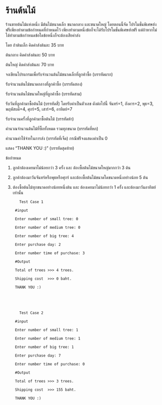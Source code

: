 # ร้านต้นไม้
ร้านขายต้นไม้แห่งหนึ่ง มีต้นไม้ขนาดเล็ก ขนาดกลาง และขนาดใหญ่ โดยตอนนี้จัด
โปรโมชั่นพิเศษส่งฟรีเพียงทำตามข้อกำหนดที่กำหนดไว้ เพียงทำตามหนึ่งข้อก็จะได้รับโปรโมชั่นพิเศษส่งฟรี แต่ถ้าหากไม่ได้ทำตามข้อกำหนดข้อใดข้อหนึ่งก็จะต้องเสียค่าส่ง            

โดย ถ้าต้นเล็ก คิดค่าส่งต้นละ 35 บาท
    
  
  ต้นกลาง คิดค่าส่งต่นละ 50 บาท
    
  
  ต้นใหญ่ คิดค่าส่งต้นละ 70 บาท     



จงเขียนโปรแกรมเพื่อรับจำนวนต้นไม้ขนาดเล็กที่ลูกค้าซื้อ (บรรทัดแรก)
                        
                        
  รับจำนวนต้นไม้ขนาดกลางที่ลูกค้าซื้อ (บรรทัดสอง)
                        
                        
  รับจำนวนต้นไม้ขนาดใหญ่ที่ลูกค้าซื้อ (บรรทัดสาม)
                        
                        
  รับวันที่ลูกค้ามาซื้อต้นไม้ (บรรทัดสี่) โดยรับค่าเป็นตัวเลข  ดังต่อไปนี้ จันทร์=1, อังคาร=2, พุธ=3, พฤหัสบดี=4, ศุกร์=5, เสาร์=6, อาทิตย์=7
                        
                        
  รับจำนวนครั้งที่ลูกค้ามาซื้อต้นไม้ (บรรทัดห้า)
                        
                        
  คำนวณจำนวนต้นไม้ที่ซื้อทั้งหมด รวมทุกขนาด (บรรทัดที่หก)
                        
                        
  คำนวณค่าใช้จ่ายในการส่ง (บรรทัดที่เจ็ด) กรณีฟรีจงแสดงค่าเป็น 0
                        
                        
  แสดง “THANK YOU :)” (บรรทัดสุดท้าย)


ข้อกำหนด

1.	ลูกค้าต้องเคยมาไม่น้อยกว่า 3 ครั้ง และ ต้องซื้อต้นไม้ขนาดใหญ่มากกว่า 3 ต้น

2.	ลูกค้าต้องมาวันจันทร์หรือพุธหรือศุกร์ และต้องซื้อต้นไม้ขนาดใดขนาดหนึ่งอย่างน้อย 5 ต้น

3.	ต้องซื้อต้นไม้ทุกขนาดอย่างน้อยหนึ่งต้น และ ต้องเคยมาไม่น้อยกว่า  1 ครั้ง และต้องมาวันอาทิตย์เท่านั้น


           Test Case 1

         #input

         Enter number of small tree: 0

         Enter number of medium tree: 0

         Enter number of big tree: 4

         Enter purchase day: 2

         Enter number time of purchase: 3

         #Output

         Total of trees >>> 4 trees.

         Shipping cost  >>> 0 baht.

         THANK YOU :)




         
           Test Case 2

         #input

         Enter number of small tree: 1

         Enter number of medium tree: 1

         Enter number of big tree: 1

         Enter purchase day: 7

         Enter number time of purchase: 0

         #Output
 
         Total of trees >>> 3 trees.

         Shipping cost  >>> 155 baht.

         THANK YOU :)


